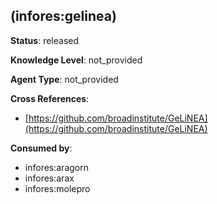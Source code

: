 [//]: # (DO NOT MANUALLY EDIT THIS FILE. IT IS GENERATED FROM A TEMPLATE.)

##  (infores:gelinea)

**Status**: released
  
**Knowledge Level**: not_provided
  
**Agent Type**: not_provided



**Cross References**:

- [https://github.com/broadinstitute/GeLiNEA](https://github.com/broadinstitute/GeLiNEA)


**Consumed by**:

- infores:aragorn
- infores:arax
- infores:molepro